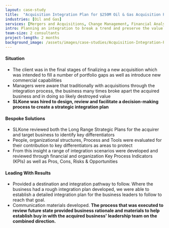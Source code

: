 ```yaml
---
layout: case-study
title:  "Acquisition Integration Plan for $250M Oil & Gas Acquisition Plan"
industries: [Oil and Gas]
services: [Mergers and Acquisitions, Change Management, Financial Analytics]
intro: Planning an integration to break a trend and preserve the value of the acquisition
team-size: 2 consultants
project-length: 2 months
background_image: /assets/images/case-studies/Acquisition-Integration-Plan-for-$250M-Oil-&-Gas-Acquisition-Plan.jpg
---
```


#### Situation
- The client was in the final stages of finalizing a new acquisition which was intended to fill a number of portfolio gaps as well as introduce new commercial capabilities​
- Managers were aware that traditionally with acquisitions through the integration process, the business many times broke apart the acquired business and in doing so likely destroyed value​
- **SLKone was hired to design, review and facilitate a decision-making process to create a strategic integration plan**

#### Bespoke Solutions
- SLKone reviewed both the Long Range Strategic Plans for the acquirer and target business to identify key differentiators​
- People, organizational structures, Process and Tools were evaluated for their contribution to key differentiators as areas to protect​
- From this insight a range of  integration scenarios were developed and reviewed through financial and organization Key Process Indicators (KPIs) as well as Pros, Cons, Risks & Opportunities

#### Leading With Results
- Provided a destination and integration pathway to follow.  Where the business had a rough integration plan developed, we were able to establish a detailed integration plan for the business leaders to follow to reach that goal.​
- Communication materials developed.  **The process that was executed to review future state provided business rationale and materials to help establish buy in with the acquired business' leadership team on the combined direction.**
